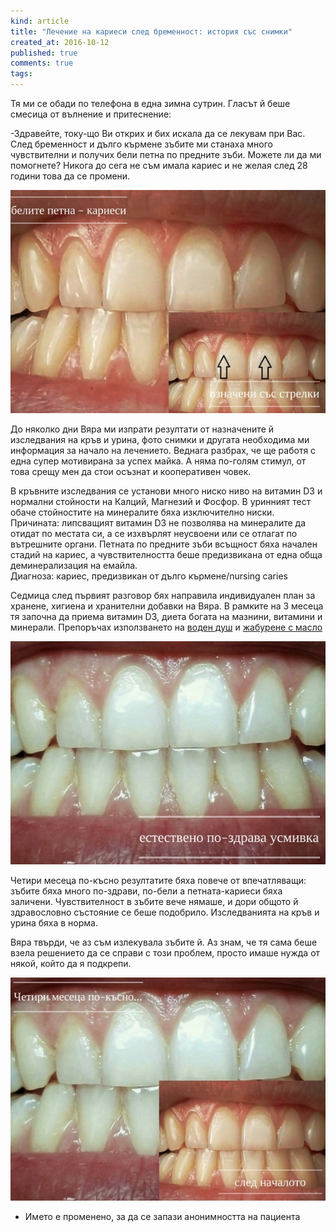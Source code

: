 ```yaml
---
kind: article
title: "Лечение на кариеси след бременност: история със снимки"
created_at: 2016-10-12
published: true
comments: true
tags:
--- 
```

Тя ми се обади по телефона в една зимна сутрин. Гласът й беше смесица от вълнение и притеснение:<br />

-Здравейте, току-що Ви открих и бих искала да се лекувам при Вас. След бременност и дълго кърмене зъбите ми станаха много чувствителни и получих бели петна по предните зъби. Можете ли да ми помогнете? Никога до сега не съм имала кариес и не желая след 28 години това да се промени.<br />

![Nursing caries](/images/posts/preg1.jpg)

До няколко дни Вяра ми изпрати резултати от назначените й изследвания на кръв и урина, фото снимки и другата необходима ми информация за начало на лечението. Веднага разбрах, че ще работя с една супер мотивирана за успех майка. А няма по-голям стимул, от това срещу мен да стои осъзнат и кооперативен човек.<br />

<!-- more -->

В кръвните изследвания се установи много ниско ниво на витамин D3 и нормални стойности на Калций, Магнезий и Фосфор. В уринният тест обаче стойностите на минералите бяха изключително ниски. Причината: липсващият витамин D3 не позволява на минералите да отидат по местата си, а се изхвърлят неусвоени или се отлагат по вътрешните органи.
Петната по предните зъби всъщност бяха начален стадий на кариес, а чувствителността беше предизвикана от една обща деминерализация на емайла.<br />
Диагноза: кариес, предизвикан от дълго кърмене/nursing caries<br />

Седмица след първият разговор бях направила индивидуален план за хранене, хигиена и хранителни добавки на Вяра. В рамките на 3 месеца тя започна да приема витамин D3, диета богата на мазнини, витамини и минерали. Препоръчах използването на [воден душ](http://amzn.to/2enBCYD)
и [жабурене с масло](http://www.bezkaries.com/blog/2016-08-03-%D0%B6%D0%B0%D0%B1%D1%83%D1%80%D0%B5%D0%BD%D0%B5-%D1%81-%D0%BC%D0%B0%D1%81%D0%BB%D0%BE/)

![Nursing caries2](/images/posts/preg2.jpg)

Четири месеца по-късно резултатите бяха повече от впечатляващи: зъбите бяха много по-здрави, по-бели а петната-кариеси бяха заличени. Чувствителност в зъбите вече нямаше, и дори общото й здравословно състояние се беше подобрило. Изследванията на кръв и урина бяха в норма.<br />

Вяра твърди, че аз съм излекувала зъбите й. Аз знам, че тя сама беше взела решението да се справи с този проблем, просто имаше нужда от някой, който да я подкрепи.

![Nursing caries](/images/posts/preg3.jpg)

* Името е променено, за да се запази анонимността на пациента


